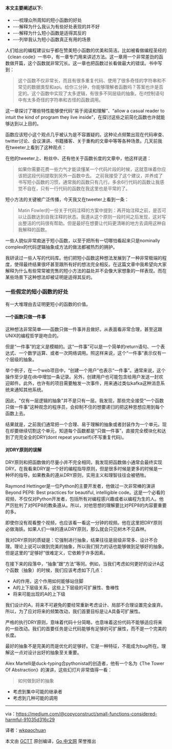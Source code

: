 
#### 本文主要阐述以下:
* ---梳理众所周知的短小函数的好处
* ---解释为什么我认为有些好处表现的并不好
* ---解释为什么短小函数是适得其反的
* ---列举我认为短小函数真正有用的场景

人们给出的编程建议似乎都在赞美短小函数的优美和简洁。比如被看做编程圣经的《clean code》一书中，有一章专门用来讲述方法。这一章用一个非常差劲的函数做开篇，这个函数就非常冗长。这一章也把函数过长看做最大的错误。书中写到：
> 这个函数不仅非常长，而且有很多重复代码、使用了很多奇怪的字符串和不常见的数据类型和api。给你三分钟，你能够理解者函数吗？答案也许是否定的。这个函数中实现了太多逻辑，有很多不同层级的抽象。在if控制语句中有太多奇怪的字符串和古怪的函数调用。

这一章探讨了哪些特性能够使代码“易于阅读和理解”、“allow a casual reader to intuit the kind of program they live inside”，在探讨这些之前简化函数也许就能够达到以上目的。

函数应该短小这个观点几乎被认为是不容置疑的。这种论点频繁出现在代码审查、twitter讨论、会议演讲、书籍播客、关于重构的文章中等等各种场景。几天前我在tweeter上看到了这种观点：

在他的tweeter上、粉丝中、还有他关于函数长度的文章中，他这样说道：
> 如果你需要花费一些力气才能读懂某一个代码片段的时候，这就意味着你应该把这段代码提取到另外一函数中去。
之前我接受了这个建议，并养成了书写短小函数的习惯，通常我的函数只有几行。多余6行代码的函数让我感觉不自在，只有一行代码的函数在我这里也是平常的了。

短小方法的关键被广泛传播，今天我又在tweeter上看到一条：
> Matin Fowler的一份关于代码注释的方案中提到：再开始注释之前，是否可以让函数达到自我注释的状态。我遵从这个原则一段时间之后发现，这对写出整洁的代码很有帮助。但是最好在想要让代码更清晰的地方去调用这种自我解释的函数。

一些人貌似非常痴迷于短小函数，以至于把所有一切哪怕看起来只是nominally complex的代码逻辑抽象成方法的做法都被热烈的拥护。

我研读过一些人写的代码库。他们把短小函数这种想法发展到了一种非常极端的程度，使得最终结果很坏甚至跟所有好的想法完全相反。在这篇文章中我希望向大家解释为什么有些常常被兜售的短小方法的益处并不会像大家想象的一样表现。而在某些场景下这种想法却被证明是适得其反的。

### 一些假定的短小函数的好处
有一大堆理由去证明更短小的函数的价值。

#### 一个函数只做一件事
这种想法非常简单——函数只做一件事并且做好。从表面看非常合理，甚至这跟UNIX的编程哲学是吻合的。

但是“一件事”的定义是模糊的。这“一件事”可以是一个简单的return语句、一个表达式、一个数学运算、或者一次网络调用。照这样来说，这个“一件事”表示仅有一个层级的抽象。

举个例子，在一个web项目中，“创建一个用户”也表示“一件事”。通常来说，这个操作至少是在db中增加一条记录。另外，创建用户也可能包含给用户发送一封欢迎邮件。此外，也许有的项目需要触发一次事件，用来通过类似kafka这种消息系统来通知其他系统。

因此，"仅有一层逻辑的抽象"并不是只有一层。我发现，那些完全接受“一个函数只做一件事”这种观念的程序员，会抑制不住的想要递归的把这种思想应用到每个函数上去。

结果就是，之前我们通常把一个合理、易于理解的抽象或者封装作为一个单元。现在却要继续切割这个单元，知道每个函数都是“只做一件事”，直接完全模块化和达到了完完全全的DRY(dont repeat yourself)(不写重复代码)。

#### 对DRY原则的误解
DRY原则和把函数做的尽量小并不完全相同，我发现把函数做小通常会最终实现DRY。在我看来DRY是一个好的编程指导原则，但是很多时候是更多的时候是一种坏的指导。如果教条的遵从DRY原则，实用主义和理智往往会被牺牲。

Raymond Hettinger是一位Python的主要开发者，他做过一次非常棒的演讲Beyond PEP8: Best practices for beautiful, intelligible code。这是一个必看的视频，不仅仅对Python开发者，包括所有对编程感兴趣或者以编程为生的人。他严厉批判了对PEP8的教条遵从。所以，对他思想的理解要比对PEP8的内容要重要的多。

即使你没有观看整个视频，也应该看一看这一分钟的视频。他在这里把DRY原则必做海妖。如果人们一味的遵从DRY原则，那么就会只见树木不见森林。


我对DRY原则的质疑是：它强制进行抽象，结果往往是层级非常多、设计不合理。理论上说可以做到完美的抽象，所以我们努力的话也能够做到足够好的抽象。但是这里的“足够好”很难定义，它依赖于许多因素。

在接下来的段落中，“抽象”跟“方法”等同。例如，当我们考虑如何更好的设计A这个函数（抽象）的时候，我们应该考虑如下几点：
* A的作用，这个作用如何能够站住脚
* A的上下层级关系，这些上下层级的可扩展性、鲁棒性
* 将来可能出现的A的上下级

我们设计的A，将来不可避免的要经常重新考虑设计、局部不合理设置完全废弃。所以，为了应对将来的频繁改动，我们首要目标是让A具备可扩展性。

严格的执行DRY原则，意味着代码十分简略，也意味着这份代码不能够适应将来的一些改动。我们的首要任务是让代码能够有足够的可扩展性，而不是一个完美的长度。

最好的抽象不是完美的而是优化的足够好。它是一种特征，不能成为bug所在。理解这一点对设计出好的抽象至关重要。

Alex Martelli是duck-typing合pythonista的创造者，他有一个名为《The Tower Of Abstraction》的演讲，这些幻灯片非常值得一看：
> 如何做到好的抽象
* 考虑到集中可能的继承者
* 考虑到几种可能的调用








----------------

via：https://medium.com/@copyconstruct/small-functions-considered-harmful-91035d316c29

译者：[wkpaochuan](https://github.com/wkupaochuan)

本文由 [GCTT](https://github.com/studygolang/GCTT) 原创编译，[Go 中文网](https://studygolang.com/) 荣誉推出
